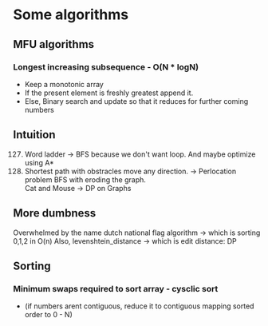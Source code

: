 # Some algorithms

## MFU algorithms

### Longest increasing subsequence - O(N * logN)
- Keep a monotonic array  
- If the present element is freshly greatest append it.  
- Else, Binary search and update so that it reduces for further coming numbers  

## Intuition
127. Word ladder -> BFS because we don't want loop. And maybe optimize using A*
1293. Shortest path with obstracles move any direction. -> Perlocation problem BFS with eroding the graph.  
    Cat and Mouse -> DP on Graphs

## More dumbness
Overwhelmed by the name dutch national flag algorithm -> which is sorting 0,1,2 in O(n)
Also, levenshtein_distance -> which is edit distance: DP


## Sorting

### Minimum swaps required to sort array - cysclic sort
 - (if numbers arent contiguous, reduce it to contiguous mapping sorted order to 0 - N)
